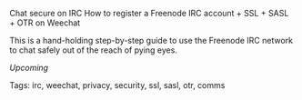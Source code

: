 Chat secure on IRC
How to register a Freenode IRC account + SSL + SASL + OTR on Weechat

This is a hand-holding step-by-step guide to use the Freenode IRC network to chat safely out of the reach of pying eyes.

*Upcoming*

Tags: irc, weechat, privacy, security, ssl, sasl, otr, comms
